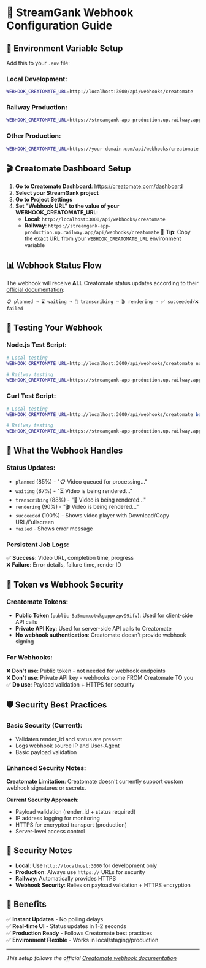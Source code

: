 # 🔗 StreamGank Webhook Configuration Guide

## 🔧 Environment Variable Setup

Add this to your `.env` file:

### **Local Development:**

```bash
WEBHOOK_CREATOMATE_URL=http://localhost:3000/api/webhooks/creatomate
```

### **Railway Production:**

```bash
WEBHOOK_CREATOMATE_URL=https://streamgank-app-production.up.railway.app/api/webhooks/creatomate
```

### **Other Production:**

```bash
WEBHOOK_CREATOMATE_URL=https://your-domain.com/api/webhooks/creatomate
```

## 🎬 Creatomate Dashboard Setup

1. **Go to Creatomate Dashboard**: https://creatomate.com/dashboard
2. **Select your StreamGank project**
3. **Go to Project Settings**
4. **Set "Webhook URL" to the value of your WEBHOOK_CREATOMATE_URL**:
    - **Local**: `http://localhost:3000/api/webhooks/creatomate`
    - **Railway**: `https://streamgank-app-production.up.railway.app/api/webhooks/creatomate`
      📝 **Tip**: Copy the exact URL from your `WEBHOOK_CREATOMATE_URL` environment variable

## 📊 Webhook Status Flow

The webhook will receive **ALL** Creatomate status updates according to their [official documentation](https://creatomate.com/docs/api/reference/what-is-a-render):

```
📋 planned → ⏳ waiting → 💬 transcribing → 🎬 rendering → ✅ succeeded/❌ failed
```

## 🧪 Testing Your Webhook

### **Node.js Test Script:**

```bash
# Local testing
WEBHOOK_CREATOMATE_URL=http://localhost:3000/api/webhooks/creatomate node test_webhook.js

# Railway testing
WEBHOOK_CREATOMATE_URL=https://streamgank-app-production.up.railway.app/api/webhooks/creatomate node test_webhook.js
```

### **Curl Test Script:**

```bash
# Local testing
WEBHOOK_CREATOMATE_URL=http://localhost:3000/api/webhooks/creatomate bash test-webhook-curl.sh

# Railway testing
WEBHOOK_CREATOMATE_URL=https://streamgank-app-production.up.railway.app/api/webhooks/creatomate bash test-webhook-curl.sh
```

## 📝 What the Webhook Handles

### **Status Updates:**

-   `planned` (85%) - "📋 Video queued for processing..."
-   `waiting` (87%) - "⏳ Video is being rendered..."
-   `transcribing` (88%) - "💬 Video is being rendered..."
-   `rendering` (90%) - "🎬 Video is being rendered..."
-   `succeeded` (100%) - Shows video player with Download/Copy URL/Fullscreen
-   `failed` - Shows error message

### **Persistent Job Logs:**

✅ **Success**: Video URL, completion time, progress  
❌ **Failure**: Error details, failure time, render ID

## 🔐 Token vs Webhook Security

### **Creatomate Tokens:**

-   **Public Token** (`public-5a5momxotwkguppxzpv99ifv`): Used for client-side API calls
-   **Private API Key**: Used for server-side API calls to Creatomate
-   **No webhook authentication**: Creatomate doesn't provide webhook signing

### **For Webhooks:**

❌ **Don't use**: Public token - not needed for webhook endpoints  
❌ **Don't use**: Private API key - webhooks come FROM Creatomate TO you  
✅ **Do use**: Payload validation + HTTPS for security

## 🛡️ Security Best Practices

### **Basic Security (Current):**

-   Validates render_id and status are present
-   Logs webhook source IP and User-Agent
-   Basic payload validation

### **Enhanced Security Notes:**

**Creatomate Limitation**: Creatomate doesn't currently support custom webhook signatures or secrets.

**Current Security Approach**:

-   Payload validation (render_id + status required)
-   IP address logging for monitoring
-   HTTPS for encrypted transport (production)
-   Server-level access control

## 🔐 Security Notes

-   **Local**: Use `http://localhost:3000` for development only
-   **Production**: Always use `https://` URLs for security
-   **Railway**: Automatically provides HTTPS
-   **Webhook Security**: Relies on payload validation + HTTPS encryption

## 🎯 Benefits

✅ **Instant Updates** - No polling delays  
✅ **Real-time UI** - Status updates in 1-2 seconds  
✅ **Production Ready** - Follows Creatomate best practices  
✅ **Environment Flexible** - Works in local/staging/production

---

_This setup follows the official [Creatomate webhook documentation](https://creatomate.com/docs/api/reference/set-up-a-webhook)_
